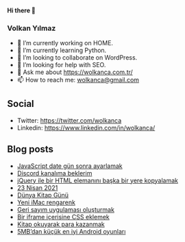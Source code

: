 #### Hi there 👋

### Volkan Yılmaz

- 🔭 I’m currently working on HOME.
- 🌱 I’m currently learning Python.
- 👯 I’m looking to collaborate on WordPress.
- 🤔 I’m looking for help with SEO.
- 💬 Ask me about https://wolkanca.com.tr/
- 📫 How to reach me: wolkanca@gmail.com

## Social
- Twitter: https://twitter.com/wolkanca
- Linkedin: https://www.linkedin.com/in/wolkanca/



## Blog posts
<!-- BLOG-POST-LIST:START -->
- [JavaScript date gün sonra ayarlamak](https://wolkanca.com.tr/javascript-date-gun-sonra-ayarlamak/)
- [Discord kanalıma beklerim](https://wolkanca.com.tr/discord-kanalima-beklerim/)
- [jQuery ile bir HTML elemanını başka bir yere kopyalamak](https://wolkanca.com.tr/jquery-ile-bir-html-elemanini-baska-bir-yere-kopyalamak/)
- [23 Nisan 2021](https://wolkanca.com.tr/23-nisan-2021/)
- [Dünya Kitap Günü](https://wolkanca.com.tr/dunya-kitap-gunu/)
- [Yeni iMac rengarenk](https://wolkanca.com.tr/yeni-imac-rengarenk/)
- [Geri sayım uygulaması oluşturmak](https://wolkanca.com.tr/geri-sayim-uygulamasi-olusturmak/)
- [Bir iframe içerisine CSS eklemek](https://wolkanca.com.tr/bir-iframe-icerisine-css-eklemek/)
- [Kitap okuyarak para kazanmak](https://wolkanca.com.tr/kitap-okuyarak-para-kazanmak/)
- [5MB’dan küçük en iyi Android oyunları](https://wolkanca.com.tr/5mbdan-kucuk-en-iyi-android-oyunlari/)
<!-- BLOG-POST-LIST:END -->
